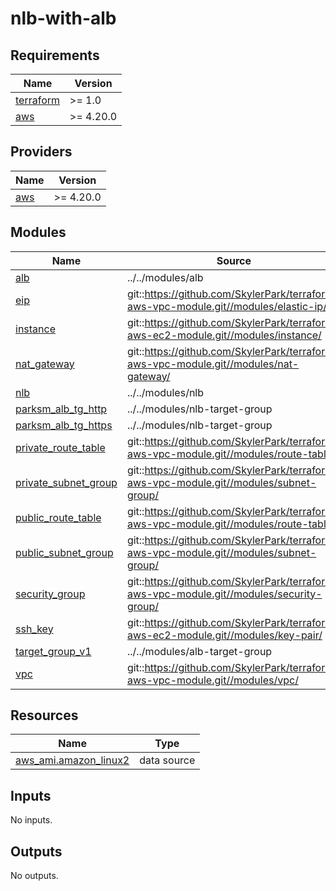 # nlb-with-alb

<!-- BEGINNING OF PRE-COMMIT-TERRAFORM DOCS HOOK -->
## Requirements

| Name | Version |
|------|---------|
| <a name="requirement_terraform"></a> [terraform](#requirement\_terraform) | >= 1.0 |
| <a name="requirement_aws"></a> [aws](#requirement\_aws) | >= 4.20.0 |

## Providers

| Name | Version |
|------|---------|
| <a name="provider_aws"></a> [aws](#provider\_aws) | >= 4.20.0 |

## Modules

| Name | Source | Version |
|------|--------|---------|
| <a name="module_alb"></a> [alb](#module\_alb) | ../../modules/alb | n/a |
| <a name="module_eip"></a> [eip](#module\_eip) | git::https://github.com/SkylerPark/terraform-aws-vpc-module.git//modules/elastic-ip/ | tags/1.1.0 |
| <a name="module_instance"></a> [instance](#module\_instance) | git::https://github.com/SkylerPark/terraform-aws-ec2-module.git//modules/instance/ | tags/1.1.2 |
| <a name="module_nat_gateway"></a> [nat\_gateway](#module\_nat\_gateway) | git::https://github.com/SkylerPark/terraform-aws-vpc-module.git//modules/nat-gateway/ | tags/1.1.0 |
| <a name="module_nlb"></a> [nlb](#module\_nlb) | ../../modules/nlb | n/a |
| <a name="module_parksm_alb_tg_http"></a> [parksm\_alb\_tg\_http](#module\_parksm\_alb\_tg\_http) | ../../modules/nlb-target-group | n/a |
| <a name="module_parksm_alb_tg_https"></a> [parksm\_alb\_tg\_https](#module\_parksm\_alb\_tg\_https) | ../../modules/nlb-target-group | n/a |
| <a name="module_private_route_table"></a> [private\_route\_table](#module\_private\_route\_table) | git::https://github.com/SkylerPark/terraform-aws-vpc-module.git//modules/route-table/ | tags/1.1.0 |
| <a name="module_private_subnet_group"></a> [private\_subnet\_group](#module\_private\_subnet\_group) | git::https://github.com/SkylerPark/terraform-aws-vpc-module.git//modules/subnet-group/ | tags/1.1.0 |
| <a name="module_public_route_table"></a> [public\_route\_table](#module\_public\_route\_table) | git::https://github.com/SkylerPark/terraform-aws-vpc-module.git//modules/route-table/ | tags/1.1.0 |
| <a name="module_public_subnet_group"></a> [public\_subnet\_group](#module\_public\_subnet\_group) | git::https://github.com/SkylerPark/terraform-aws-vpc-module.git//modules/subnet-group/ | tags/1.1.0 |
| <a name="module_security_group"></a> [security\_group](#module\_security\_group) | git::https://github.com/SkylerPark/terraform-aws-vpc-module.git//modules/security-group/ | tags/1.1.0 |
| <a name="module_ssh_key"></a> [ssh\_key](#module\_ssh\_key) | git::https://github.com/SkylerPark/terraform-aws-ec2-module.git//modules/key-pair/ | tags/1.1.2 |
| <a name="module_target_group_v1"></a> [target\_group\_v1](#module\_target\_group\_v1) | ../../modules/alb-target-group | n/a |
| <a name="module_vpc"></a> [vpc](#module\_vpc) | git::https://github.com/SkylerPark/terraform-aws-vpc-module.git//modules/vpc/ | tags/1.1.0 |

## Resources

| Name | Type |
|------|------|
| [aws_ami.amazon_linux2](https://registry.terraform.io/providers/hashicorp/aws/latest/docs/data-sources/ami) | data source |

## Inputs

No inputs.

## Outputs

No outputs.
<!-- END OF PRE-COMMIT-TERRAFORM DOCS HOOK -->
